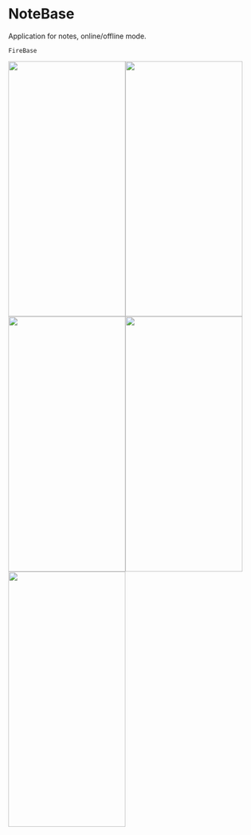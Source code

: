 # NoteBase
Application for notes, online/offline mode.

`FireBase`

<img src="https://i.imgur.com/BZlsDdB.png" width="235,8" height="511,2"><img src="https://i.imgur.com/SIImMZe.png" width="235,8" height="511,2"><img src="https://i.imgur.com/sNvSN89.png" width="235,8" height="511,2"><img src="https://i.imgur.com/kpTiJXN.png" width="235,8" height="511,2"><img src="https://i.imgur.com/NUu834P.png" width="235,8" height="511,2">
